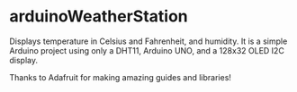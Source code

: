 # arduinoWeatherStation
Displays temperature in Celsius and Fahrenheit, and humidity.
It is a simple Arduino project using only a DHT11, Arduino UNO, and a 128x32 OLED I2C display.

Thanks to Adafruit for making amazing guides and libraries!
